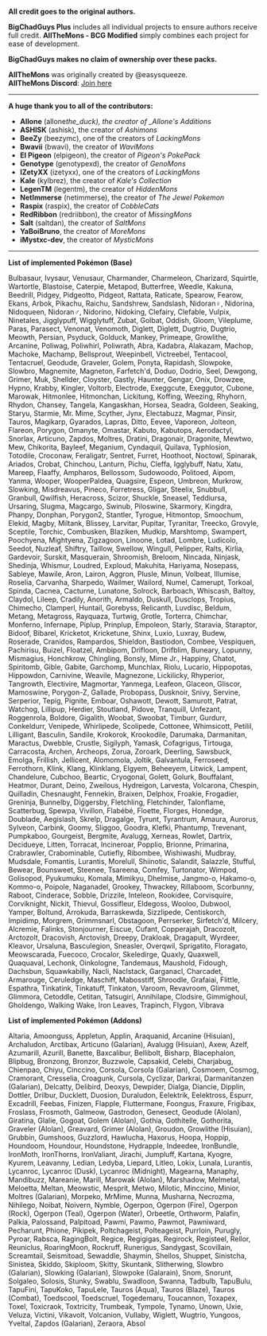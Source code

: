 **All credit goes to the original authors.**

**BigChadGuys Plus** includes all individual projects to ensure authors receive full credit. **AllTheMons - BCG Modified** simply combines each project for ease of development.

**BigChadGuys makes no claim of ownership over these packs.**

**AllTheMons** was originally created by @easysqueeze.  
**AllTheMons Discord**: [Join here](https://discord.gg/gddMDWX2nS)

---

**A huge thank you to all of the contributors:**

- **Allone** (allone*the_duck), the creator of \_Allone's Additions*
- **ASHISK** (ashisk), the creator of _Ashimons_
- **BeeZy** (beezymc), one of the creators of _LackingMons_
- **Bwavii** (bwavi), the creator of _WaviMons_
- **El Pigeon** (elpigeon), the creator of _Pigeon's PokePack_
- **Genotype** (genotypexd), the creator of _GenoMons_
- **IZetyXX** (izetyxx), one of the creators of _LackingMons_
- **Kale** (kylbrez), the creator of _Kale's Collection_
- **LegenTM** (legentm), the creator of _HiddenMons_
- **NetImmerse** (netimmerse), the creator of _The Jewel Pokemon_
- **Raspix** (raspix), the creator of _CobbleCats_
- **RedRibbon** (redriibbon), the creator of _MissingMons_
- **Salt** (saltdan), the creator of _SaltMons_
- **YaBoiBruno**, the creator of _MoreMons_
- **iMystxc-dev**, the creator of _MysticMons_

---

**List of implemented Pokémon (Base)**

Bulbasaur, Ivysaur, Venusaur, Charmander, Charmeleon, Charizard, Squirtle, Wartortle, Blastoise, Caterpie, Metapod, Butterfree, Weedle, Kakuna, Beedrill, Pidgey, Pidgeotto, Pidgeot, Rattata, Raticate, Spearow, Fearow, Ekans, Arbok, Pikachu, Raichu, Sandshrew, Sandslash, Nidoran♀, Nidorina, Nidoqueen, Nidoran♂, Nidorino, Nidoking, Clefairy, Clefable, Vulpix, Ninetales, Jigglypuff, Wigglytuff, Zubat, Golbat, Oddish, Gloom, Vileplume, Paras, Parasect, Venonat, Venomoth, Diglett, Diglett, Dugtrio, Dugtrio, Meowth, Persian, Psyduck, Golduck, Mankey, Primeape, Growlithe, Arcanine, Poliwag, Poliwhirl, Poliwrath, Abra, Kadabra, Alakazam, Machop, Machoke, Machamp, Bellsprout, Weepinbell, Victreebel, Tentacool, Tentacruel, Geodude, Graveler, Golem, Ponyta, Rapidash, Slowpoke, Slowbro, Magnemite, Magneton, Farfetch'd, Doduo, Dodrio, Seel, Dewgong, Grimer, Muk, Shellder, Cloyster, Gastly, Haunter, Gengar, Onix, Drowzee, Hypno, Krabby, Kingler, Voltorb, Electrode, Exeggcute, Exeggutor, Cubone, Marowak, Hitmonlee, Hitmonchan, Lickitung, Koffing, Weezing, Rhyhorn, Rhydon, Chansey, Tangela, Kangaskhan, Horsea, Seadra, Goldeen, Seaking, Staryu, Starmie, Mr. Mime, Scyther, Jynx, Electabuzz, Magmar, Pinsir, Tauros, Magikarp, Gyarados, Lapras, Ditto, Eevee, Vaporeon, Jolteon, Flareon, Porygon, Omanyte, Omastar, Kabuto, Kabutops, Aerodactyl, Snorlax, Articuno, Zapdos, Moltres, Dratini, Dragonair, Dragonite, Mewtwo, Mew, Chikorita, Bayleef, Meganium, Cyndaquil, Quilava, Typhlosion, Totodile, Croconaw, Feraligatr, Sentret, Furret, Hoothoot, Noctowl, Spinarak, Ariados, Crobat, Chinchou, Lanturn, Pichu, Cleffa, Igglybuff, Natu, Xatu, Mareep, Flaaffy, Ampharos, Bellossom, Sudowoodo, Politoed, Aipom, Yanma, Wooper, WooperPaldea, Quagsire, Espeon, Umbreon, Murkrow, Slowking, Misdreavus, Pineco, Forretress, Gligar, Steelix, Snubbull, Granbull, Qwilfish, Heracross, Scizor, Shuckle, Sneasel, Teddiursa, Ursaring, Slugma, Magcargo, Swinub, Piloswine, Skarmory, Kingdra, Phanpy, Donphan, Porygon2, Stantler, Tyrogue, Hitmontop, Smoochum, Elekid, Magby, Miltank, Blissey, Larvitar, Pupitar, Tyranitar, Treecko, Grovyle, Sceptile, Torchic, Combusken, Blaziken, Mudkip, Marshtomp, Swampert, Poochyena, Mightyena, Zigzagoon, Linoone, Lotad, Lombre, Ludicolo, Seedot, Nuzleaf, Shiftry, Taillow, Swellow, Wingull, Pelipper, Ralts, Kirlia, Gardevoir, Surskit, Masquerain, Shroomish, Breloom, Nincada, Ninjask, Shedinja, Whismur, Loudred, Exploud, Makuhita, Hariyama, Nosepass, Sableye, Mawile, Aron, Lairon, Aggron, Plusle, Minun, Volbeat, Illumise, Roselia, Carvanha, Sharpedo, Wailmer, Wailord, Numel, Camerupt, Torkoal, Spinda, Cacnea, Cacturne, Lunatone, Solrock, Barboach, Whiscash, Baltoy, Claydol, Lileep, Cradily, Anorith, Armaldo, Duskull, Dusclops, Tropius, Chimecho, Clamperl, Huntail, Gorebyss, Relicanth, Luvdisc, Beldum, Metang, Metagross, Rayquaza, Turtwig, Grotle, Torterra, Chimchar, Monferno, Infernape, Piplup, Prinplup, Empoleon, Starly, Staravia, Staraptor, Bidoof, Bibarel, Kricketot, Kricketune, Shinx, Luxio, Luxray, Budew, Roserade, Cranidos, Rampardos, Shieldon, Bastiodon, Combee, Vespiquen, Pachirisu, Buizel, Floatzel, Ambipom, Drifloon, Drifblim, Buneary, Lopunny, Mismagius, Honchkrow, Chingling, Bonsly, Mime Jr., Happiny, Chatot, Spiritomb, Gible, Gabite, Garchomp, Munchlax, Riolu, Lucario, Hippopotas, Hippowdon, Carnivine, Weavile, Magnezone, Lickilicky, Rhyperior, Tangrowth, Electivire, Magmortar, Yanmega, Leafeon, Glaceon, Gliscor, Mamoswine, Porygon-Z, Gallade, Probopass, Dusknoir, Snivy, Servine, Serperior, Tepig, Pignite, Emboar, Oshawott, Dewott, Samurott, Patrat, Watchog, Lillipup, Herdier, Stoutland, Pidove, Tranquill, Unfezant, Roggenrola, Boldore, Gigalith, Woobat, Swoobat, Timburr, Gurdurr, Conkeldurr, Venipede, Whirlipede, Scolipede, Cottonee, Whimsicott, Petilil, Lilligant, Basculin, Sandile, Krokorok, Krookodile, Darumaka, Darmanitan, Maractus, Dwebble, Crustle, Sigilyph, Yamask, Cofagrigus, Tirtouga, Carracosta, Archen, Archeops, Zorua, Zoroark, Deerling, Sawsbuck, Emolga, Frillish, Jellicent, Alomomola, Joltik, Galvantula, Ferroseed, Ferrothorn, Klink, Klang, Klinklang, Elgyem, Beheeyem, Litwick, Lampent, Chandelure, Cubchoo, Beartic, Cryogonal, Golett, Golurk, Bouffalant, Heatmor, Durant, Deino, Zweilous, Hydreigon, Larvesta, Volcarona, Chespin, Quilladin, Chesnaught, Fennekin, Braixen, Delphox, Froakie, Frogadier, Greninja, Bunnelby, Diggersby, Fletchling, Fletchinder, Talonflame, Scatterbug, Spewpa, Vivillon, Flabébé, Floette, Florges, Honedge, Doublade, Aegislash, Skrelp, Dragalge, Tyrunt, Tyrantrum, Amaura, Aurorus, Sylveon, Carbink, Goomy, Sliggoo, Goodra, Klefki, Phantump, Trevenant, Pumpkaboo, Gourgeist, Bergmite, Avalugg, Xerneas, Rowlet, Dartrix, Decidueye, Litten, Torracat, Incineroar, Popplio, Brionne, Primarina, Crabrawler, Crabominable, Cutiefly, Ribombee, Wishiwashi, Mudbray, Mudsdale, Fomantis, Lurantis, Morelull, Shiinotic, Salandit, Salazzle, Stufful, Bewear, Bounsweet, Steenee, Tsareena, Comfey, Turtonator, Wimpod, Golisopod, Pyukumuku, Komala, Mimikyu, Dhelmise, Jangmo-o, Hakamo-o, Kommo-o, Poipole, Naganadel, Grookey, Thwackey, Rillaboom, Scorbunny, Raboot, Cinderace, Sobble, Drizzile, Inteleon, Rookidee, Corvisquire, Corviknight, Nickit, Thievul, Gossifleur, Eldegoss, Wooloo, Dubwool, Yamper, Boltund, Arrokuda, Barraskewda, Sizzlipede, Centiskorch, Impidimp, Morgrem, Grimmsnarl, Obstagoon, Perrserker, Sirfetch'd, Milcery, Alcremie, Falinks, Stonjourner, Eiscue, Cufant, Copperajah, Dracozolt, Arctozolt, Dracovish, Arctovish, Dreepy, Drakloak, Dragapult, Wyrdeer, Kleavor, Ursaluna, Basculegion, Sneasler, Overqwil, Sprigatito, Floragato, Meowscarada, Fuecoco, Crocalor, Skeledirge, Quaxly, Quaxwell, Quaquaval, Lechonk, Oinkologne, Tandemaus, Maushold, Fidough, Dachsbun, Squawkabilly, Nacli, Naclstack, Garganacl, Charcadet, Armarouge, Ceruledge, Maschiff, Mabosstiff, Shroodle, Grafaiai, Flittle, Espathra, Tinkatink, Tinkatuff, Tinkaton, Varoom, Revavroom, Glimmet, Glimmora, Cetoddle, Cetitan, Tatsugiri, Annihilape, Clodsire, Gimmighoul, Gholdengo, Walking Wake, Iron Leaves, Trapinch, Flygon, Vibrava

**List of implemented Pokémon (Addons)**

Altaria, Amoonguss, Appletun, Applin, Araquanid, Arcanine (Hisuian), Archaludon, Arctibax, Articuno (Galarian), Avalugg (Hisuian), Axew, Azelf, Azumarill, Azurill, Banette, Baxcalibur, Bellibolt, Bisharp, Blacephalon, Blipbug, Bronzong, Bronzor, Buzzwole, Capsakid, Celebi, Charjabug, Chienpao, Chiyu, Cinccino, Corsola, Corsola (Galarian), Cosmoem, Cosmog, Cramorant, Cresselia, Croagunk, Cursola, Cyclizar, Darkrai, Darmanitanzen (Galarian), Delcatty, Delibird, Deoxys, Dewpider, Dialga, Diancie, Dipplin, Dottler, Drilbur, Ducklett, Duosion, Duraludon, Eelektrik, Eelektross, Espurr, Excadrill, Feebas, Finizen, Flapple, Fluttermane, Foongus, Fraxure, Frigibax, Froslass, Frosmoth, Galmeow, Gastrodon, Genesect, Geodude (Alolan), Giratina, Glalie, Gogoat, Golem (Alolan), Gothia, Gothitelle, Gothorita, Graveler (Alolan), Greavard, Grimer (Alolan), Groudon, Growlithe (Hisuian), Grubbin, Gumshoos, Guzzlord, Hawlucha, Haxorus, Hoopa, Hoppip, Houndoom, Houndour, Houndstone, Hydrapple, Indeedee, IronBundle, IronMoth, IronThorns, IronValiant, Jirachi, Jumpluff, Kartana, Kyogre, Kyurem, Leavanny, Ledian, Ledyba, Liepard, Litleo, Lokix, Lunala, Lurantis, Lycanroc, Lycanroc (Dusk), Lycanroc (Midnight), Magearna, Manaphy, Mandibuzz, Mareanie, Marill, Marowak (Alolan), Marshadow, Melmetal, Meloetta, Meltan, Meowstic, Mesprit, Metwo, Milotic, Minccino, Minior, Moltres (Galarian), Morpeko, MrMime, Munna, Musharna, Necrozma, Nihilego, Noibat, Noivern, Nymble, Ogerpon, Ogerpon (Fire), Ogerpon (Rock), Ogerpon (Teal), Ogerpon (Water), Orbeetle, Orthworm, Palafin, Palkia, Palossand, Palpitoad, Pawmi, Pawmo, Pawmot, Pawniward, Pecharunt, Phione, Pikipek, Poltchageist, Polteageist, Purrloin, Purugly, Pyroar, Rabsca, RagingBolt, Regice, Regigigas, Regirock, Registeel, Rellor, Reuniclus, RoaringMoon, Rockruff, Runerigus, Sandygast, Scovillain, Screamtail, Seismitoad, Sewaddle, Shaymin, Shellos, Shuppet, Sinistcha, Sinistea, Skiddo, Skiploom, Skitty, Skuntank, Slitherwing, Slowbro (Galarian), Slowking (Galarian), Slowpoke (Galarain), Snom, Snorunt, Solgaleo, Solosis, Stunky, Swablu, Swadloon, Swanna, Tadbulb, TapuBulu, TapuFini, TapuKoko, TapuLele, Tauros (Aqua), Tauros (Blaze), Tauros (Combat), Toedscool, Toedscruel, Togedemaru, Toucannon, Toxapex, Toxel, Toxicraok, Toxtricity, Trumbeak, Tympole, Tynamo, Unown, Uxie, Veluza, Victini, Vikavolt, Volcanion, Vullaby, Wiglett, Wugtrio, Yungoos, Yveltal, Zapdos (Galarian), Zeraora, Absol
